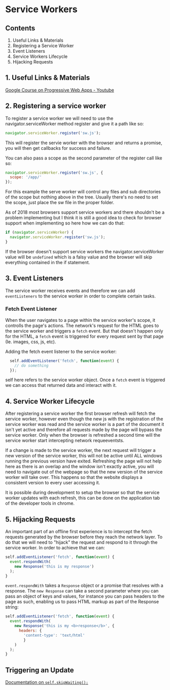# Service Workers

## Contents

1. Useful Links & Materials
2. Registering a Service Worker
3. Event Listeners
4. Service Workers Lifecycle
5. Hijacking Requests


## 1. Useful Links & Materials

[Google Course on Progressive Web Apps - Youtube](https://www.youtube.com/playlist?list=PLNYkxOF6rcIAdnzEsWkg0KpMn2WJwMBmN)


## 2. Registering a service worker

To register a service worker we will need to use the navigator.serviceWorker method register and give it a path like so:

``` javascript
navigator.serviceWorker.register('sw.js');
```

This will register the servie worker with the browser and returns a promise, you will then get callbacks for success and failure.

You can also pass a scope as the second parameter of the register call like so:

``` javascript 
navigator.serviceWorker.register('sw.js', {
  scope: '/app/'
});
```
For this example the serve worker will control any files and sub directories of the scope but nothing above in the tree. Usually there's no need to set the scope, just place the sw file in the proper folder.

As of 2018 most browsers support service workers and there shouldn't be a problem implementing but I think it is still a good idea to check for browser support when implementing so here how we can do that: 

``` javascript 
if (navigator.serviceWorker) {
  navigator.serviceWorker.register('sw.js');
}
```

If the browser doesn't support service workers the navigator.serviceWorker value will be `undefined` which is a falsy value and the browser will skip everything contained in the if statement.

## 3. Event Listeners

The service worker receives events and therefore we can add `eventListeners` to the service worker in order to complete certain tasks. 

### Fetch Event Listener

When the user navigates to a page within the service worker's scope, it controlls the page's actions. The network's request for the HTML goes to the service worker and triggers a `fetch` event. But that doesn't happen only for the HTML, a `fetch` event is triggered for every request sent by that page (Ie. images, css, js, etc).

Adding the fetch event listener to the service worker:

``` javascript
  self.addEventListener('fetch', function(event) {
    // do something
  });
```
self here refers to the service worker object. Once a `fetch` event is triggered we can access that returned data and interact with it.


## 4. Service Worker Lifecycle

After registering a service worker the first browser refresh will fetch the service worker, however even though the new js with the registration of the service worker was read and the service worker is a part of the document it isn't yet active and therefore all requests made by the page will bypass the service worker. Only when the browser is refreshed a second time will the service worker start intercepting network requeeventsts. 

If a change is made to the service worker, the next request will trigger a new version of the service worker, this will not be active until ALL windows running the previous version have exited. Refreshing the page will not help here as there is an overlap and the window isn't exactly active, you will need to navigate out of the webpage so that the new version of the service worker will take over. This happens so that the website displays a consistent version to every user accessing it. 

It is possible during development to setup the browser so that the service worker updates with each refresh, this can be done on the application tab of the developer tools in chrome. 

## 5. Hijacking Requests

An important part of an offline first experience is to intercept the fetch requests generated by the browser before they reach the network layer. To do that we will need to "hijack" the request and respond to it through the service worker. In order to achieve that we can: 

``` javascript
self.addEventListener('fetch', function(event) {
  event.respondWith(
    new Response('this is my response')
  );
}
```

`event.respondWith` takes a `Response` object or a promise that resolves with a response.
The `new Response` can take a second parameter where you can pass an object of keys and values, for instance you can pass headers to the page as such, enabling us to pass HTML markup as part of the Response string:

``` javascript
self.addEventListener('fetch', function(event) {
  event.respondWith(
    new Response('this is my <b>response</b>', {
      headers: {
        'content-type': 'text/html'
        }
    )
  );
}
```

## Triggering an Update

[Documentation on `self.skipWaiting();`](https://developers.google.com/web/fundamentals/primers/service-workers/lifecycle#skip_the_waiting_phase "Google Documentataion")
